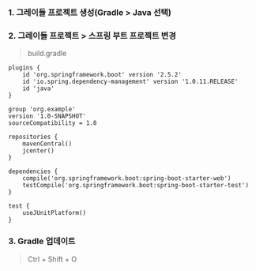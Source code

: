 ### 1. 그레이들 프로젝트 생성(Gradle > Java 선택) 

### 2. 그레이들 프로젝트 > 스프링 부트 프로젝트 변경

> build.gradle  

```
plugins {
    id 'org.springframework.boot' version '2.5.2'
    id 'io.spring.dependency-management' version '1.0.11.RELEASE'
    id 'java'
}

group 'org.example'
version '1.0-SNAPSHOT'
sourceCompatibility = 1.8

repositories {
    mavenCentral()
    jcenter()
}

dependencies {
    compile('org.springframework.boot:spring-boot-starter-web')
    testCompile('org.springframework.boot:spring-boot-starter-test')
}

test {
    useJUnitPlatform()
}
```

###  3. Gradle 업데이트

> Ctrl + Shift + O

